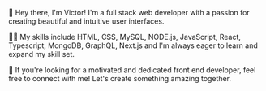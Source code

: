 👋 Hey there, I'm Victor! I'm a full stack web developer with a passion for creating beautiful and intuitive user interfaces.

👨‍💻 My skills include HTML, CSS, MySQL, NODE.js, JavaScript, React, Typescript, MongoDB, GraphQL, Next.js and I'm always eager to learn and expand my skill set.

🌟 If you're looking for a motivated and dedicated front end developer, feel free to connect with me! Let's create something amazing together.
